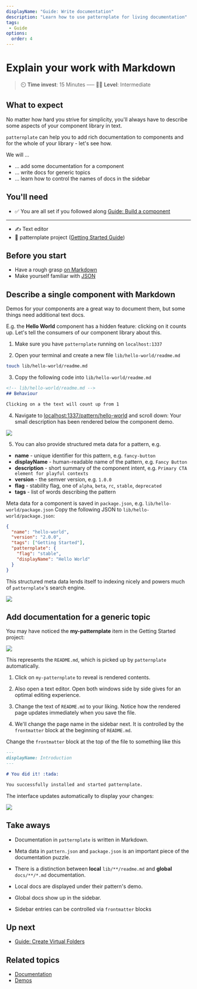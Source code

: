 ```yaml
---
displayName: "Guide: Write documentation"
description: "Learn how to use patternplate for living documentation"
tags: 
 - Guide
options:
  order: 4
---
```


# Explain your work with Markdown

> :timer_clock: **Time invest**: 15 Minutes ––– :woman_student: **Level**: Intermediate


## What to expect

No matter how hard you strive for simplicity, you'll always have to describe some aspects
of your component library in text. 

`patternplate` can help you to add rich documentation to components and for the whole of 
your library - let's see how.

We will …

* … add some documentation for a component
* … write docs for generic topics
* … learn how to control the names of docs in the sidebar

## You'll need

* :white_check_mark: You are all set if you followed along [Guide: Build a component](./doc/docs/guides/add-component?guides-enabled=true)

---

* :writing_hand: Text editor
* :file_folder: patternplate project ([Getting Started Guide](./doc/docs/guides/getting-started?guides-enabled=true))

## Before you start

* Have a rough grasp [on Markdown](https://guides.github.com/features/mastering-markdown/)
* Make yourself familiar with [JSON](https://www.impressivewebs.com/what-is-json-introduction-guide-for-beginners/)

## Describe a single component with Markdown

Demos for your components are a great way to document them, but some things need additional text docs. 

E.g. the **Hello World** component has a hidden feature: clicking on it
counts up. Let's tell the consumers of our component library about this.

1. Make sure you have `patternplate` running on `localhost:1337`

2. Open your terminal and create a new file `lib/hello-world/readme.md` 

  ```bash
  touch lib/hello-world/readme.md
  ```

3. Copy the following code into `lib/hello-world/readme.md`

  ```md
  <!-- lib/hello-world/readme.md -->
  ## Behaviour

  Clicking on a the text will count up from 1
  ```

4. Navigate to [localhost:1337/pattern/hello-world](http://localhost:1337/pattern/hello-world?navigation-enabled=true&components-enabled=true) and scroll down: Your small description has been rendered below the component demo.

![](https://patternplate.github.io/media/images/screenshot-docs.svg)

5. You can also provide structured meta data for a pattern, e.g.

  * **name** - unique identifier for this pattern, e.g. `fancy-button`
  * **displayName** - human-readable name of the pattern, e.g. `Fancy Button`
  * **description** - short summary of the component intent, e.g. `Primary CTA element for playful contexts`
  * **version** - the semver version, e.g. `1.0.0`
  * **flag** - stability flag, one of `alpha`, `beta`, `rc`, `stable`, `deprecated`
  * **tags** - list of words describing the pattern

  Meta data for a component is saved in `package.json`, e.g. `lib/hello-world/package.json`
  Copy the following JSON to `lib/hello-world/package.json`:

  ```json
  {
    "name": "hello-world",
    "version": "2.0.0",
    "tags": ["Getting Started"],
    "patternplate": {
      "flag": "stable",
      "displayName": "Hello World"
    }
  }
  ```

  This structured meta data lends itself to indexing nicely and powers much of 
  `patternplate`'s search engine.

  ![](https://patternplate.github.io/media/images/screenshot-docs-json.svg)


## Add documentation for a generic topic

You may have noticed the **my-patternplate** item in the Getting Started project:

![](https://patternplate.github.io/media/images/screenshot-component.svg)

This represents the `README.md`, which is picked up by `patternplate` automatically.

1. Click on `my-patternplate` to reveal is rendered contents. 

2. Also open a text editor.
  Open both windows side by side gives for an optimal editing experience.

3. Change the text of `README.md` to your liking. Notice how the rendered page
updates immediately when you save the file.

4. We'll change the page name in the sidebar next. It is controlled by the `frontmatter` block
at the beginning of `README.md`. 

  Change the `frontmatter` block at the top of the file to something like this

  ```md
  ---
  displayName: Introduction
  ---
  
  # You did it! :tada:
  
  You successfully installed and started patternplate.
  ```

  The interface updates automatically to display your changes:

  ![](https://patternplate.github.io/media/images/screenshot-docs-global.svg)

## Take aways

* Documentation in `patternplate` is written in Markdown.

* Meta data in `pattern.json` and `package.json` is an important piece of the documentation puzzle.

* There is a distinction between **local** `lib/**/readme.md` and **global** `docs/**/*.md`
  documentation. 
  
* Local docs are displayed under their pattern's demo.

* Global docs show up in the sidebar.

* Sidebar entries can be controlled via `frontmatter` blocks

## Up next

* [Guide: Create Virtual Folders](./doc/docs/guides/virtual-folders?guides-enabled=true)


## Related topics

* [Documentation](./doc/docs/reference/documentation?reference-enabled=true)
* [Demos](./doc/docs/reference/demos?reference-enabled=true)
